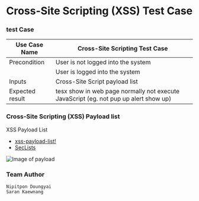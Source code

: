# Cross-Site Scripting (XSS) Test Case
### test Case

| Use Case Name | Cross-Site Scripting Test Case |
| --- | --- |
| Precondition | User is not logged into the system |
|  | User is logged into the system |
| Inputs | Cross-Site Script payload list |
| Expected result | tesx show in web page normally not execute JavaScript (eg. not pup up alert show up) |


### Cross-Site Scripting (XSS) Payload list
XSS Payload List
* [xss-payload-list!](https://github.com/payloadbox/xss-payload-list)
* [SecLists](https://github.com/danielmiessler/SecLists/tree/master/Fuzzing/XSS)







![Image of payload](https://ahictf.github.io/xsstestcase/imgs/payload.PNG)

### Team Author
```
Nipitpon Doungyai
Saran Kaewnang
```